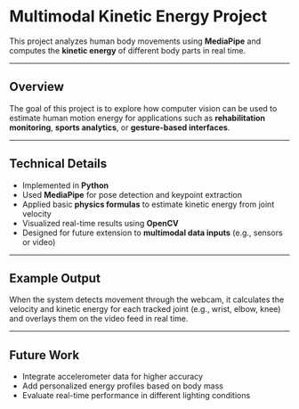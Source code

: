 # Multimodal Kinetic Energy Project

This project analyzes human body movements using **MediaPipe** and computes the **kinetic energy** of different body parts in real time.

---

## Overview
The goal of this project is to explore how computer vision can be used to estimate human motion energy for applications such as **rehabilitation monitoring**, **sports analytics**, or **gesture-based interfaces**.

---

## Technical Details
- Implemented in **Python**
- Used **MediaPipe** for pose detection and keypoint extraction
- Applied basic **physics formulas** to estimate kinetic energy from joint velocity
- Visualized real-time results using **OpenCV**
- Designed for future extension to **multimodal data inputs** (e.g., sensors or video)

---

## Example Output
When the system detects movement through the webcam, it calculates the velocity and kinetic energy for each tracked joint (e.g., wrist, elbow, knee) and overlays them on the video feed in real time.

---

## Future Work
- Integrate accelerometer data for higher accuracy  
- Add personalized energy profiles based on body mass  
- Evaluate real-time performance in different lighting conditions

